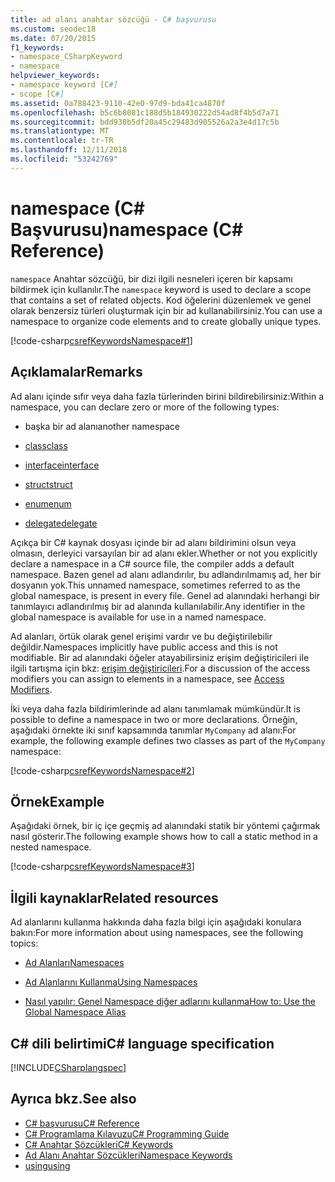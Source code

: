 ```yaml
---
title: ad alanı anahtar sözcüğü - C# başvurusu
ms.custom: seodec18
ms.date: 07/20/2015
f1_keywords:
- namespace_CSharpKeyword
- namespace
helpviewer_keywords:
- namespace keyword [C#]
- scope [C#]
ms.assetid: 0a788423-9110-42e0-97d9-bda41ca4870f
ms.openlocfilehash: b5c6b8081c188d5b184930222d54ad8f4b5d7a71
ms.sourcegitcommit: bdd930b5df20a45c29483d905526a2a3e4d17c5b
ms.translationtype: MT
ms.contentlocale: tr-TR
ms.lasthandoff: 12/11/2018
ms.locfileid: "53242769"
---
```

# <a name="namespace-c-reference"></a><span data-ttu-id="505e2-102">namespace (C# Başvurusu)</span><span class="sxs-lookup"><span data-stu-id="505e2-102">namespace (C# Reference)</span></span>

<span data-ttu-id="505e2-103">`namespace` Anahtar sözcüğü, bir dizi ilgili nesneleri içeren bir kapsamı bildirmek için kullanılır.</span><span class="sxs-lookup"><span data-stu-id="505e2-103">The `namespace` keyword is used to declare a scope that contains a set of related objects.</span></span> <span data-ttu-id="505e2-104">Kod öğelerini düzenlemek ve genel olarak benzersiz türleri oluşturmak için bir ad kullanabilirsiniz.</span><span class="sxs-lookup"><span data-stu-id="505e2-104">You can use a namespace to organize code elements and to create globally unique types.</span></span>

[!code-csharp[csrefKeywordsNamespace#1](~/samples/snippets/csharp/VS_Snippets_VBCSharp/csrefKeywordsNamespace/CS/csrefKeywordsNamespace.cs#1)]

## <a name="remarks"></a><span data-ttu-id="505e2-105">Açıklamalar</span><span class="sxs-lookup"><span data-stu-id="505e2-105">Remarks</span></span>

<span data-ttu-id="505e2-106">Ad alanı içinde sıfır veya daha fazla türlerinden birini bildirebilirsiniz:</span><span class="sxs-lookup"><span data-stu-id="505e2-106">Within a namespace, you can declare zero or more of the following types:</span></span>

- <span data-ttu-id="505e2-107">başka bir ad alanı</span><span class="sxs-lookup"><span data-stu-id="505e2-107">another namespace</span></span>

- [<span data-ttu-id="505e2-108">class</span><span class="sxs-lookup"><span data-stu-id="505e2-108">class</span></span>](class.md)

- [<span data-ttu-id="505e2-109">interface</span><span class="sxs-lookup"><span data-stu-id="505e2-109">interface</span></span>](interface.md)

- [<span data-ttu-id="505e2-110">struct</span><span class="sxs-lookup"><span data-stu-id="505e2-110">struct</span></span>](struct.md)

- [<span data-ttu-id="505e2-111">enum</span><span class="sxs-lookup"><span data-stu-id="505e2-111">enum</span></span>](enum.md)

- [<span data-ttu-id="505e2-112">delegate</span><span class="sxs-lookup"><span data-stu-id="505e2-112">delegate</span></span>](delegate.md)

<span data-ttu-id="505e2-113">Açıkça bir C# kaynak dosyası içinde bir ad alanı bildirimini olsun veya olmasın, derleyici varsayılan bir ad alanı ekler.</span><span class="sxs-lookup"><span data-stu-id="505e2-113">Whether or not you explicitly declare a namespace in a C# source file, the compiler adds a default namespace.</span></span> <span data-ttu-id="505e2-114">Bazen genel ad alanı adlandırılır, bu adlandırılmamış ad, her bir dosyanın yok.</span><span class="sxs-lookup"><span data-stu-id="505e2-114">This unnamed namespace, sometimes referred to as the global namespace, is present in every file.</span></span> <span data-ttu-id="505e2-115">Genel ad alanındaki herhangi bir tanımlayıcı adlandırılmış bir ad alanında kullanılabilir.</span><span class="sxs-lookup"><span data-stu-id="505e2-115">Any identifier in the global namespace is available for use in a named namespace.</span></span>

<span data-ttu-id="505e2-116">Ad alanları, örtük olarak genel erişimi vardır ve bu değiştirilebilir değildir.</span><span class="sxs-lookup"><span data-stu-id="505e2-116">Namespaces implicitly have public access and this is not modifiable.</span></span> <span data-ttu-id="505e2-117">Bir ad alanındaki öğeler atayabilirsiniz erişim değiştiricileri ile ilgili tartışma için bkz: [erişim değiştiricileri](access-modifiers.md).</span><span class="sxs-lookup"><span data-stu-id="505e2-117">For a discussion of the access modifiers you can assign to elements in a namespace, see [Access Modifiers](access-modifiers.md).</span></span>

<span data-ttu-id="505e2-118">İki veya daha fazla bildirimlerinde ad alanı tanımlamak mümkündür.</span><span class="sxs-lookup"><span data-stu-id="505e2-118">It is possible to define a namespace in two or more declarations.</span></span> <span data-ttu-id="505e2-119">Örneğin, aşağıdaki örnekte iki sınıf kapsamında tanımlar `MyCompany` ad alanı:</span><span class="sxs-lookup"><span data-stu-id="505e2-119">For example, the following example defines two classes as part of the `MyCompany` namespace:</span></span>

[!code-csharp[csrefKeywordsNamespace#2](~/samples/snippets/csharp/VS_Snippets_VBCSharp/csrefKeywordsNamespace/CS/csrefKeywordsNamespace.cs#2)]

## <a name="example"></a><span data-ttu-id="505e2-120">Örnek</span><span class="sxs-lookup"><span data-stu-id="505e2-120">Example</span></span>

<span data-ttu-id="505e2-121">Aşağıdaki örnek, bir iç içe geçmiş ad alanındaki statik bir yöntemi çağırmak nasıl gösterir.</span><span class="sxs-lookup"><span data-stu-id="505e2-121">The following example shows how to call a static method in a nested namespace.</span></span>

[!code-csharp[csrefKeywordsNamespace#3](~/samples/snippets/csharp/VS_Snippets_VBCSharp/csrefKeywordsNamespace/CS/csrefKeywordsNamespace.cs#3)]

## <a name="related-resources"></a><span data-ttu-id="505e2-122">İlgili kaynaklar</span><span class="sxs-lookup"><span data-stu-id="505e2-122">Related resources</span></span>

<span data-ttu-id="505e2-123">Ad alanlarını kullanma hakkında daha fazla bilgi için aşağıdaki konulara bakın:</span><span class="sxs-lookup"><span data-stu-id="505e2-123">For more information about using namespaces, see the following topics:</span></span>

- [<span data-ttu-id="505e2-124">Ad Alanları</span><span class="sxs-lookup"><span data-stu-id="505e2-124">Namespaces</span></span>](../../programming-guide/namespaces/index.md)

- [<span data-ttu-id="505e2-125">Ad Alanlarını Kullanma</span><span class="sxs-lookup"><span data-stu-id="505e2-125">Using Namespaces</span></span>](../../programming-guide/namespaces/using-namespaces.md)

- [<span data-ttu-id="505e2-126">Nasıl yapılır: Genel Namespace diğer adlarını kullanma</span><span class="sxs-lookup"><span data-stu-id="505e2-126">How to: Use the Global Namespace Alias</span></span>](../../programming-guide/namespaces/how-to-use-the-global-namespace-alias.md)

## <a name="c-language-specification"></a><span data-ttu-id="505e2-127">C# dili belirtimi</span><span class="sxs-lookup"><span data-stu-id="505e2-127">C# language specification</span></span>

[!INCLUDE[CSharplangspec](~/includes/csharplangspec-md.md)]

## <a name="see-also"></a><span data-ttu-id="505e2-128">Ayrıca bkz.</span><span class="sxs-lookup"><span data-stu-id="505e2-128">See also</span></span>

- [<span data-ttu-id="505e2-129">C# başvurusu</span><span class="sxs-lookup"><span data-stu-id="505e2-129">C# Reference</span></span>](../../language-reference/index.md)
- [<span data-ttu-id="505e2-130">C# Programlama Kılavuzu</span><span class="sxs-lookup"><span data-stu-id="505e2-130">C# Programming Guide</span></span>](../../programming-guide/index.md)
- [<span data-ttu-id="505e2-131">C# Anahtar Sözcükleri</span><span class="sxs-lookup"><span data-stu-id="505e2-131">C# Keywords</span></span>](index.md)
- [<span data-ttu-id="505e2-132">Ad Alanı Anahtar Sözcükleri</span><span class="sxs-lookup"><span data-stu-id="505e2-132">Namespace Keywords</span></span>](namespace-keywords.md)
- [<span data-ttu-id="505e2-133">using</span><span class="sxs-lookup"><span data-stu-id="505e2-133">using</span></span>](using.md)